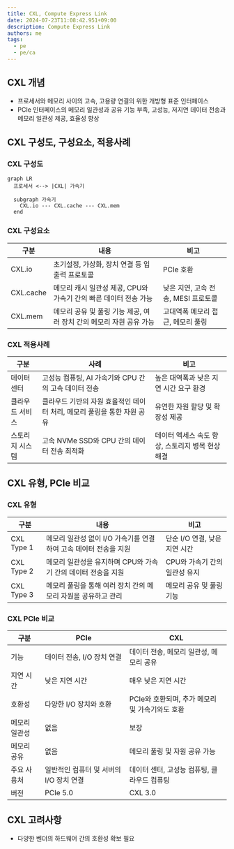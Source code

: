 ```yaml
---
title: CXL, Compute Express Link
date: 2024-07-23T11:08:42.951+09:00
description: Compute Express Link
authors: me
tags:
  - pe
  - pe/ca 
---
```


## CXL 개념

- 프로세서와 메모리 사이의 고속, 고용량 연결의 위한 개방형 표준 인터페이스
- PCIe 인터페이스의 메모리 일관성과 공유 기능 부족, 고성능, 저지연 데이터 전송과 메모리 일관성 제공, 효율성 향상

## CXL 구성도, 구성요소, 적용사례

### CXL 구성도

```mermaid
graph LR
  프로세서 <--> |CXL| 가속기

  subgraph 가속기
    CXL.io --- CXL.cache --- CXL.mem
  end
```

### CXL 구성요소

| 구분 | 내용 | 비고 |
| --- | --- | --- |
| CXL.io | 초기설정, 가상화, 장치 연결 등 입출력 프로토콜 | PCIe 호환 |
| CXL.cache | 메모리 캐시 일관성 제공, CPU와 가속기 간의 빠른 데이터 전송 가능 | 낮은 지연, 고속 전송, MESI 프로토콜 |
| CXL.mem | 메모리 공유 및 풀링 기능 제공, 여러 장치 간의 메모리 자원 공유 가능 | 고대역폭 메모리 접근, 메모리 풀링 |

### CXL 적용사례

| 구분 | 사례 | 비고 |
| --- | --- | --- |
| 데이터 센터 | 고성능 컴퓨팅, AI 가속기와 CPU 간의 고속 데이터 전송 | 높은 대역폭과 낮은 지연 시간 요구 환경 |
| 클라우드 서비스 | 클라우드 기반의 자원 효율적인 데이터 처리, 메모리 풀링을 통한 자원 공유 | 유연한 자원 할당 및 확장성 제공 |
| 스토리지 시스템 | 고속 NVMe SSD와 CPU 간의 데이터 전송 최적화 | 데이터 액세스 속도 향상, 스토리지 병목 현상 해결 |

## CXL 유형, PCIe 비교

### CXL 유형

| 구분 | 내용 | 비고 |
| --- | --- | --- |
| CXL Type 1 | 메모리 일관성 없이 I/O 가속기를 연결하여 고속 데이터 전송을 지원 | 단순 I/O 연결, 낮은 지연 시간 |
| CXL Type 2 | 메모리 일관성을 유지하며 CPU와 가속기 간의 데이터 전송을 지원  | CPU와 가속기 간의 일관성 유지 |
| CXL Type 3 | 메모리 풀링을 통해 여러 장치 간의 메모리 자원을 공유하고 관리 | 메모리 공유 및 풀링 기능 |

### CXL PCIe 비교

| 구분 | PCIe | CXL |
|---|---|---|
| 기능 | 데이터 전송, I/O 장치 연결 | 데이터 전송, 메모리 일관성, 메모리 공유 |
| 지연 시간 | 낮은 지연 시간 | 매우 낮은 지연 시간 |
| 호환성 | 다양한 I/O 장치와 호환 | PCIe와 호환되며, 추가 메모리 및 가속기와도 호환 |
| 메모리 일관성 | 없음 | 보장 |
| 메모리 공유 | 없음 | 메모리 풀링 및 자원 공유 가능 |
| 주요 사용처 | 일반적인 컴퓨터 및 서버의 I/O 장치 연결 | 데이터 센터, 고성능 컴퓨팅, 클라우드 컴퓨팅 |
| 버전 | PCIe 5.0 | CXL 3.0 |

## CXL 고려사항

- 다양한 벤더의 하드웨어 간의 호환성 확보 필요
